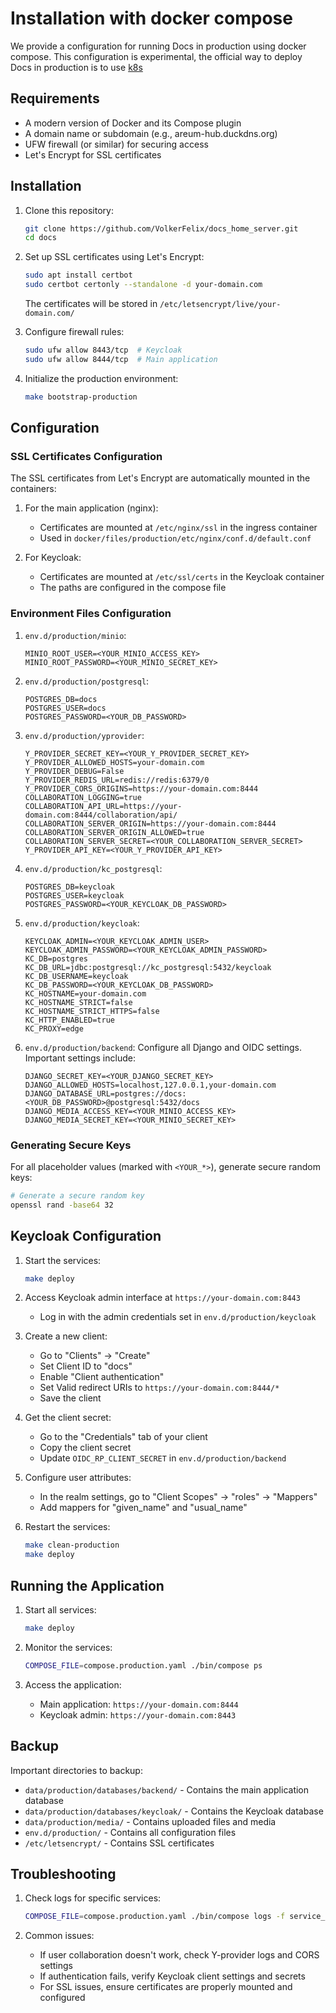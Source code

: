 # Installation with docker compose

We provide a configuration for running Docs in production using docker compose. This configuration is experimental, the official way to deploy Docs in production is to use [k8s](docs/installation/k8s.md)

## Requirements

- A modern version of Docker and its Compose plugin
- A domain name or subdomain (e.g., areum-hub.duckdns.org)
- UFW firewall (or similar) for securing access
- Let's Encrypt for SSL certificates

## Installation

1. Clone this repository:
   ```bash
   git clone https://github.com/VolkerFelix/docs_home_server.git
   cd docs
   ```

2. Set up SSL certificates using Let's Encrypt:
   ```bash
   sudo apt install certbot
   sudo certbot certonly --standalone -d your-domain.com
   ```
   The certificates will be stored in `/etc/letsencrypt/live/your-domain.com/`

3. Configure firewall rules:
   ```bash
   sudo ufw allow 8443/tcp  # Keycloak
   sudo ufw allow 8444/tcp  # Main application
   ```

4. Initialize the production environment:
   ```bash
   make bootstrap-production
   ```

## Configuration

### SSL Certificates Configuration

The SSL certificates from Let's Encrypt are automatically mounted in the containers:

1. For the main application (nginx):
   - Certificates are mounted at `/etc/nginx/ssl` in the ingress container
   - Used in `docker/files/production/etc/nginx/conf.d/default.conf`

2. For Keycloak:
   - Certificates are mounted at `/etc/ssl/certs` in the Keycloak container
   - The paths are configured in the compose file

### Environment Files Configuration

1. `env.d/production/minio`:
   ```env
   MINIO_ROOT_USER=<YOUR_MINIO_ACCESS_KEY>
   MINIO_ROOT_PASSWORD=<YOUR_MINIO_SECRET_KEY>
   ```

2. `env.d/production/postgresql`:
   ```env
   POSTGRES_DB=docs
   POSTGRES_USER=docs
   POSTGRES_PASSWORD=<YOUR_DB_PASSWORD>
   ```

3. `env.d/production/yprovider`:
   ```env
   Y_PROVIDER_SECRET_KEY=<YOUR_Y_PROVIDER_SECRET_KEY>
   Y_PROVIDER_ALLOWED_HOSTS=your-domain.com
   Y_PROVIDER_DEBUG=False
   Y_PROVIDER_REDIS_URL=redis://redis:6379/0
   Y_PROVIDER_CORS_ORIGINS=https://your-domain.com:8444
   COLLABORATION_LOGGING=true
   COLLABORATION_API_URL=https://your-domain.com:8444/collaboration/api/
   COLLABORATION_SERVER_ORIGIN=https://your-domain.com:8444
   COLLABORATION_SERVER_ORIGIN_ALLOWED=true
   COLLABORATION_SERVER_SECRET=<YOUR_COLLABORATION_SERVER_SECRET>
   Y_PROVIDER_API_KEY=<YOUR_Y_PROVIDER_API_KEY>
   ```

4. `env.d/production/kc_postgresql`:
   ```env
   POSTGRES_DB=keycloak
   POSTGRES_USER=keycloak
   POSTGRES_PASSWORD=<YOUR_KEYCLOAK_DB_PASSWORD>
   ```

5. `env.d/production/keycloak`:
   ```env
   KEYCLOAK_ADMIN=<YOUR_KEYCLOAK_ADMIN_USER>
   KEYCLOAK_ADMIN_PASSWORD=<YOUR_KEYCLOAK_ADMIN_PASSWORD>
   KC_DB=postgres
   KC_DB_URL=jdbc:postgresql://kc_postgresql:5432/keycloak
   KC_DB_USERNAME=keycloak
   KC_DB_PASSWORD=<YOUR_KEYCLOAK_DB_PASSWORD>
   KC_HOSTNAME=your-domain.com
   KC_HOSTNAME_STRICT=false
   KC_HOSTNAME_STRICT_HTTPS=false
   KC_HTTP_ENABLED=true
   KC_PROXY=edge
   ```

6. `env.d/production/backend`:
   Configure all Django and OIDC settings. Important settings include:
   ```env
   DJANGO_SECRET_KEY=<YOUR_DJANGO_SECRET_KEY>
   DJANGO_ALLOWED_HOSTS=localhost,127.0.0.1,your-domain.com
   DJANGO_DATABASE_URL=postgres://docs:<YOUR_DB_PASSWORD>@postgresql:5432/docs
   DJANGO_MEDIA_ACCESS_KEY=<YOUR_MINIO_ACCESS_KEY>
   DJANGO_MEDIA_SECRET_KEY=<YOUR_MINIO_SECRET_KEY>
   ```

### Generating Secure Keys

For all placeholder values (marked with `<YOUR_*>`), generate secure random keys:
```bash
# Generate a secure random key
openssl rand -base64 32
```

## Keycloak Configuration

1. Start the services:
   ```bash
   make deploy
   ```

2. Access Keycloak admin interface at `https://your-domain.com:8443`
   - Log in with the admin credentials set in `env.d/production/keycloak`


3. Create a new client:
   - Go to "Clients" → "Create"
   - Set Client ID to "docs"
   - Enable "Client authentication"
   - Set Valid redirect URIs to `https://your-domain.com:8444/*`
   - Save the client

4. Get the client secret:
   - Go to the "Credentials" tab of your client
   - Copy the client secret
   - Update `OIDC_RP_CLIENT_SECRET` in `env.d/production/backend`

5. Configure user attributes:
   - In the realm settings, go to "Client Scopes" → "roles" → "Mappers"
   - Add mappers for "given_name" and "usual_name"

6. Restart the services:
   ```bash
   make clean-production
   make deploy
   ```

## Running the Application

1. Start all services:
   ```bash
   make deploy
   ```

2. Monitor the services:
   ```bash
   COMPOSE_FILE=compose.production.yaml ./bin/compose ps
   ```

3. Access the application:
   - Main application: `https://your-domain.com:8444`
   - Keycloak admin: `https://your-domain.com:8443`

## Backup

Important directories to backup:
- `data/production/databases/backend/` - Contains the main application database
- `data/production/databases/keycloak/` - Contains the Keycloak database
- `data/production/media/` - Contains uploaded files and media
- `env.d/production/` - Contains all configuration files
- `/etc/letsencrypt/` - Contains SSL certificates

## Troubleshooting

1. Check logs for specific services:
   ```bash
   COMPOSE_FILE=compose.production.yaml ./bin/compose logs -f service_name
   ```

2. Common issues:
   - If user collaboration doesn't work, check Y-provider logs and CORS settings
   - If authentication fails, verify Keycloak client settings and secrets
   - For SSL issues, ensure certificates are properly mounted and configured
